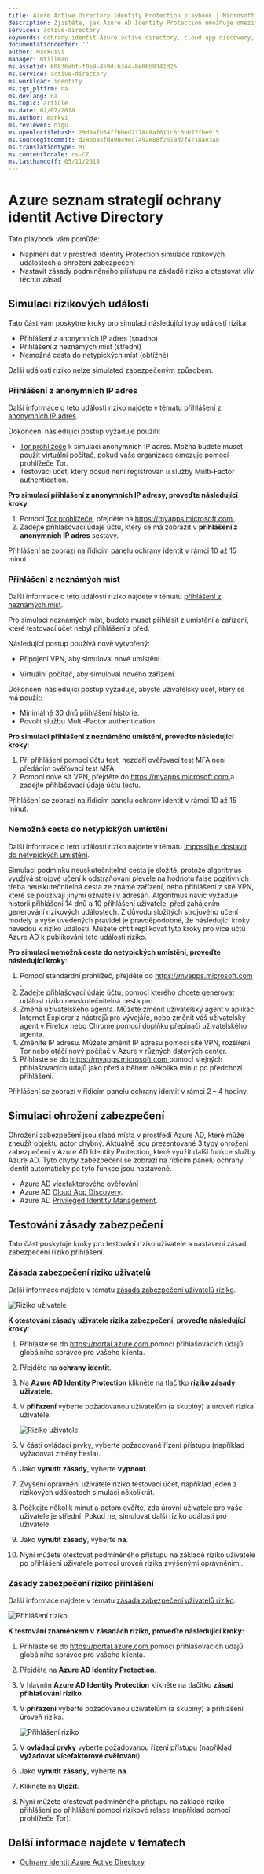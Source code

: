 ```yaml
---
title: Azure Active Directory Identity Protection playbook | Microsoft Docs
description: Zjistěte, jak Azure AD Identity Protection umožňuje omezit možnost útočník zneužít ohroženými identity nebo zařízení a zabezpečit identity nebo zařízení, která byla dříve by mohly vzbuzovat podezření nebo známé došlo k narušení.
services: active-directory
keywords: ochrany identit Azure active directory, cloud app discovery,. Správa aplikací, zabezpečení, rizik, úroveň rizika, ohrožení zabezpečení, zásady zabezpečení
documentationcenter: ''
author: MarkusVi
manager: mtillman
ms.assetid: 60836abf-f0e9-459d-b344-8e06b8341d25
ms.service: active-directory
ms.workload: identity
ms.tgt_pltfrm: na
ms.devlang: na
ms.topic: article
ms.date: 02/07/2018
ms.author: markvi
ms.reviewer: nigu
ms.openlocfilehash: 29d8afb54ffbbed2178c8af611c0c0bb77fbe915
ms.sourcegitcommit: d28bba5fd49049ec7492e88f2519d7f42184e3a8
ms.translationtype: MT
ms.contentlocale: cs-CZ
ms.lasthandoff: 05/11/2018
---
```

# <a name="azure-active-directory-identity-protection-playbook"></a>Azure seznam strategií ochrany identit Active Directory

Tato playbook vám pomůže:

* Naplnění dat v prostředí Identity Protection simulace rizikových událostech a ohrožení zabezpečení
* Nastavit zásady podmíněného přístupu na základě riziko a otestovat vliv těchto zásad


## <a name="simulating-risk-events"></a>Simulaci rizikových událostí

Tato část vám poskytne kroky pro simulaci následující typy událostí rizika:

* Přihlášení z anonymních IP adres (snadno)
* Přihlášení z neznámých míst (střední)
* Nemožná cesta do netypických míst (obtížné)

Další události riziko nelze simulated zabezpečeným způsobem.

### <a name="sign-ins-from-anonymous-ip-addresses"></a>Přihlášení z anonymních IP adres

Další informace o této události riziko najdete v tématu [přihlášení z anonymních IP adres](active-directory-reporting-risk-events.md#sign-ins-from-anonymous-ip-addresses). 

Dokončení následující postup vyžaduje použití:

- [Tor prohlížeče](https://www.torproject.org/projects/torbrowser.html.en) k simulaci anonymních IP adres. Možná budete muset použít virtuální počítač, pokud vaše organizace omezuje pomocí prohlížeče Tor.
- Testovací účet, který dosud není registrován u služby Multi-Factor authentication.

**Pro simulaci přihlášení z anonymních IP adresy, proveďte následující kroky**:

1. Pomocí [Tor prohlížeče](https://www.torproject.org/projects/torbrowser.html.en), přejděte na [ https://myapps.microsoft.com ](https://myapps.microsoft.com).   
2. Zadejte přihlašovací údaje účtu, který se má zobrazit v **přihlášení z anonymních IP adres** sestavy.

Přihlášení se zobrazí na řídicím panelu ochrany identit v rámci 10 až 15 minut. 

### <a name="sign-ins-from-unfamiliar-locations"></a>Přihlášení z neznámých míst

Další informace o této události riziko najdete v tématu [přihlášení z neznámých míst](active-directory-reporting-risk-events.md#sign-in-from-unfamiliar-locations). 

Pro simulaci neznámých míst, budete muset přihlásit z umístění a zařízení, které testovací účet nebyl přihlášení z před.

Následující postup používá nově vytvořený:

- Připojení VPN, aby simuloval nové umístění.

- Virtuální počítač, aby simuloval nového zařízení.

Dokončení následující postup vyžaduje, abyste uživatelský účet, který se má použít:

- Minimálně 30 dnů přihlášení historie.
- Povolit službu Multi-Factor authentication.


**Pro simulaci přihlášení z neznámého umístění, proveďte následující kroky**:

1. Při přihlášení pomocí účtu test, nezdaří ověřovací test MFA není předáním ověřovací test MFA.
2. Pomocí nové síť VPN, přejděte do [ https://myapps.microsoft.com ](https://myapps.microsoft.com) a zadejte přihlašovací údaje účtu testu.
   

Přihlášení se zobrazí na řídicím panelu ochrany identit v rámci 10 až 15 minut.

### <a name="impossible-travel-to-atypical-location"></a>Nemožná cesta do netypických umístění

Další informace o této události riziko najdete v tématu [Impossible dostavit do netypických umístění](active-directory-reporting-risk-events.md#impossible-travel-to-atypical-locations). 

Simulaci podmínku neuskutečnitelná cesta je složité, protože algoritmus využívá strojové učení k odstraňování plevele na hodnotu false pozitivních třeba neuskutečnitelná cesta ze známé zařízení, nebo přihlášení z sítě VPN, které se používají jinými uživateli v adresáři. Algoritmus navíc vyžaduje historii přihlášení 14 dnů a 10 přihlášení uživatele, před zahájením generování rizikových událostech. Z důvodu složitých strojového učení modely a výše uvedených pravidel je pravděpodobné, že následující kroky nevedou k riziko událostí. Můžete chtít replikovat tyto kroky pro více účtů Azure AD k publikování této události riziko.


**Pro simulaci nemožná cesta do netypických umístění, proveďte následující kroky**:

1. Pomocí standardní prohlížeč, přejděte do [ https://myapps.microsoft.com ](https://myapps.microsoft.com).  
2. Zadejte přihlašovací údaje účtu, pomocí kterého chcete generovat událost riziko neuskutečnitelná cesta pro.
3. Změna uživatelského agenta. Můžete změnit uživatelský agent v aplikaci Internet Explorer z nástrojů pro vývojáře, nebo změnit váš uživatelský agent v Firefox nebo Chrome pomocí doplňku přepínači uživatelského agenta.
4. Změníte IP adresu. Můžete změnit IP adresu pomocí sítě VPN, rozšíření Tor nebo otáčí nový počítač v Azure v různých datových center.
5. Přihlaste se do [ https://myapps.microsoft.com ](https://myapps.microsoft.com) pomocí stejných přihlašovacích údajů jako před a během několika minut po předchozí přihlášení.

Přihlášení se zobrazí v řídicím panelu ochrany identit v rámci 2 – 4 hodiny.

## <a name="simulating-vulnerabilities"></a>Simulaci ohrožení zabezpečení
Ohrožení zabezpečení jsou slabá místa v prostředí Azure AD, které může zneužít objektu actor chybný. Aktuálně jsou prezentované 3 typy ohrožení zabezpečení v Azure AD Identity Protection, které využít další funkce služby Azure AD. Tyto chyby zabezpečení se zobrazí na řídicím panelu ochrany identit automaticky po tyto funkce jsou nastavené.

* Azure AD [vícefaktorového ověřování](authentication/multi-factor-authentication.md)
* Azure AD [Cloud App Discovery](manage-apps/cloud-app-discovery.md).
* Azure AD [Privileged Identity Management](active-directory-privileged-identity-management-configure.md). 


## <a name="testing-security-policies"></a>Testování zásady zabezpečení

Tato část poskytuje kroky pro testování riziko uživatele a nastavení zásad zabezpečení riziko přihlášení.


### <a name="user-risk-security-policy"></a>Zásada zabezpečení riziko uživatelů

Další informace najdete v tématu [zásada zabezpečení uživatelů riziko](active-directory-identityprotection.md#user-risk-security-policy).

![Riziko uživatele](./media/active-directory-identityprotection-playbook/02.png "Playbook")


**K otestování zásady uživatele rizika zabezpečení, proveďte následující kroky**:

1. Přihlaste se do [ https://portal.azure.com ](https://portal.azure.com) pomocí přihlašovacích údajů globálního správce pro vašeho klienta.
2. Přejděte na **ochrany identit**. 
3. Na **Azure AD Identity Protection** klikněte na tlačítko **riziko zásady uživatele**.
4. V **přiřazení** vyberte požadovanou uživatelům (a skupiny) a úroveň rizika uživatele.

    ![Riziko uživatele](./media/active-directory-identityprotection-playbook/03.png "Playbook")

5. V části ovládací prvky, vyberte požadované řízení přístupu (například vyžadovat změny hesla).
5. Jako **vynutit zásady**, vyberte **vypnout**.
6. Zvýšení oprávnění uživatele riziko testovací účet, například jeden z rizikových událostech simulaci několikrát.
7. Počkejte několik minut a potom ověřte, zda úrovni uživatele pro vaše uživatele je střední. Pokud ne, simulovat další riziko události pro uživatele.
8. Jako **vynutit zásady**, vyberte **na**.
9. Nyní můžete otestovat podmíněného přístupu na základě riziko uživatele po přihlášení uživatele pomocí úroveň rizika zvýšenými oprávněními.
    
    

### <a name="sign-in-risk-security-policy"></a>Zásady zabezpečení riziko přihlášení

Další informace najdete v tématu [zásada zabezpečení uživatelů riziko](active-directory-identityprotection.md#user-risk-security-policy).

![Přihlášení riziko](./media/active-directory-identityprotection-playbook/01.png "Playbook")


**K testování znaménkem v zásadách riziko, proveďte následující kroky:**

1. Přihlaste se do [ https://portal.azure.com ](https://portal.azure.com) pomocí přihlašovacích údajů globálního správce pro vašeho klienta.

2. Přejděte na **Azure AD Identity Protection**.

3. V hlavním **Azure AD Identity Protection** klikněte na tlačítko **zásad přihlašování riziko**. 

4. V **přiřazení** vyberte požadovanou uživatelům (a skupiny) a přihlášení úroveň rizika.

    ![Přihlášení riziko](./media/active-directory-identityprotection-playbook/04.png "Playbook")


5. V **ovládací prvky** vyberte požadovanou řízení přístupu (například **vyžadovat vícefaktorové ověřování**). 

6. Jako **vynutit zásady**, vyberte **na**.

7. Klikněte na **Uložit**.

8. Nyní můžete otestovat podmíněného přístupu na základě riziko přihlášení po přihlášení pomocí rizikové relace (například pomocí prohlížeče Tor). 

 




## <a name="see-also"></a>Další informace najdete v tématech

- [Ochrany identit Azure Active Directory](active-directory-identityprotection.md)

